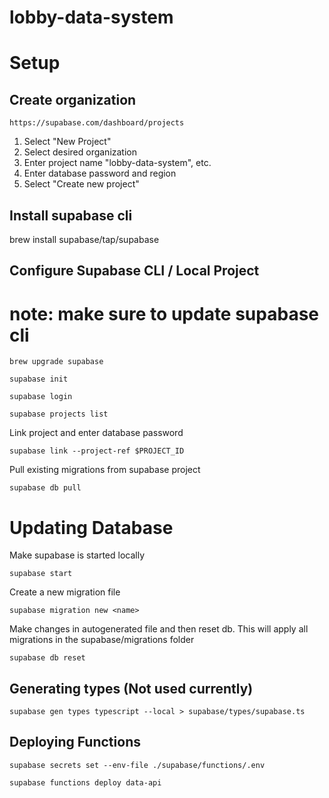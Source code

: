 # lobby-data-system


# Setup
## Create organization

    https://supabase.com/dashboard/projects

1. Select "New Project"
2. Select desired organization
3. Enter project name "lobby-data-system", etc.
4. Enter database password and region
5. Select "Create new project"
## Install supabase cli

brew install supabase/tap/supabase

## Configure Supabase CLI / Local Project

# note: make sure to update supabase cli
```
brew upgrade supabase
```

```
supabase init

supabase login

supabase projects list
```

Link project and enter database password
```
supabase link --project-ref $PROJECT_ID
```

Pull existing migrations from supabase project
```
supabase db pull
```


# Updating Database
Make supabase is started locally
```
supabase start
```

Create a new migration file
```
supabase migration new <name>
```

Make changes in autogenerated file and then reset db. This will apply all migrations in the supabase/migrations folder

```
supabase db reset
```

## Generating types (Not used currently)
```
supabase gen types typescript --local > supabase/types/supabase.ts
```

## Deploying Functions
```
supabase secrets set --env-file ./supabase/functions/.env
```

```
supabase functions deploy data-api
```